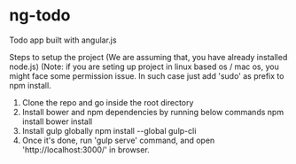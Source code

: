 # ng-todo
Todo app built with angular.js

Steps to setup the project (We are assuming that, you have already installed node.js)
(Note: if you are seting up project in linux based os / mac os, you might face some permission issue. In such case just add 'sudo' as prefix to npm install.

1. Clone the repo and go inside the root directory
2. Install bower and npm dependencies by running below commands
npm install
bower install
3. Install gulp globally
npm install --global gulp-cli
4. Once it's done, run 'gulp serve' command, and open 'http://localhost:3000/' in browser.
